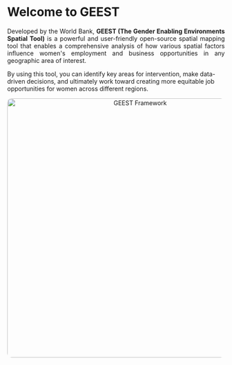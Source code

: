 #  Welcome to GEEST

<p align="justify">
 Developed by the World Bank, <strong>GEEST (The Gender Enabling Environments Spatial Tool)</strong> is a powerful and user-friendly open-source spatial mapping tool that enables a comprehensive analysis of how various spatial factors influence women's employment and business opportunities in any geographic area of interest. 
 
 By using this tool, you can identify key areas for intervention, make data-driven decisions, and ultimately work toward creating more equitable job opportunities for women across different regions.

<p align="center">
  <img src="https://github.com/elbeejay/draft-docs/blob/main/framework.png?raw=true" height=600 alt="GEEST Framework" style="border-radius:10px;">
</p>
